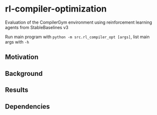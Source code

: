 # rl-compiler-optimization
Evaluation of the CompilerGym environment using reinforcement learning agents from StableBaselines v3

Run main program with `python -m src.rl_compiler_opt [args]`, list main args with `-h`

## Motivation

## Background

## Results

## Dependencies

